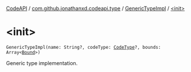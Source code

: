 [CodeAPI](../../index.md) / [com.github.jonathanxd.codeapi.type](../index.md) / [GenericTypeImpl](index.md) / [&lt;init&gt;](.)

# &lt;init&gt;

`GenericTypeImpl(name: String?, codeType: `[`CodeType`](../-code-type/index.md)`?, bounds: Array<`[`Bound`](../-generic-type/-bound/index.md)`>)`

Generic type implementation.

